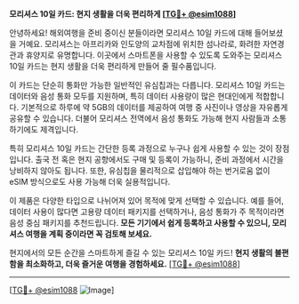 **모리셔스 10일 카드: 현지 생활을 더욱 편리하게 [[TG💪+ @esim1088](https://t.me/s/esim1088)]**

안녕하세요! 해외여행을 준비 중이신 분들이라면 모리셔스 10일 카드에 대해 들어보셨을 거예요. 모리셔스는 아프리카와 인도양의 교차점에 위치한 섬나라로, 화려한 자연경관과 휴양지로 유명합니다. 이곳에서 스마트폰을 사용할 수 있도록 도와주는 모리셔스 10일 카드는 현지 생활을 더욱 편리하게 만들어 줄 필수품입니다.

이 카드는 단순히 통화만 가능한 일반적인 유심칩과는 다릅니다. 모리셔스 10일 카드는 데이터와 음성 통화 모두를 지원하며, 특히 데이터 사용량이 많은 현대인에게 적합합니다. 기본적으로 하루에 약 5GB의 데이터를 제공하여 여행 중 사진이나 영상을 자유롭게 공유할 수 있습니다. 더불어 모리셔스 전역에서 음성 통화도 가능해 현지 사람들과 소통하기에도 제격입니다.

특히 모리셔스 10일 카드는 간단한 등록 과정으로 누구나 쉽게 사용할 수 있는 것이 장점입니다. 출국 전 혹은 현지 공항에서도 구매 및 등록이 가능하니, 준비 과정에서 시간을 낭비하지 않아도 됩니다. 또한, 유심칩을 물리적으로 삽입해야 하는 번거로움 없이 eSIM 방식으로도 사용 가능해 더욱 실용적입니다.

이 제품은 다양한 타입으로 나뉘어져 있어 목적에 맞게 선택할 수 있습니다. 예를 들어, 데이터 사용이 많다면 고용량 데이터 패키지를 선택하거나, 음성 통화가 주 목적이라면 음성 중심 패키지를 추천드립니다. **모든 기기에서 쉽게 등록하고 사용할 수 있으니, 모리셔스 여행을 계획 중이라면 꼭 검토해 보세요.**

현지에서의 모든 순간을 스마트하게 즐길 수 있는 모리셔스 10일 카드! **현지 생활의 불편함을 최소화하고, 더욱 즐거운 여행을 경험하세요.** [[TG💪+ @esim1088](https://t.me/s/esim1088)]

---

[[TG💪+ @esim1088](https://t.me/s/esim1088) ![Image](https://i.postimg.cc/Y0z9fWf4/image.png)]